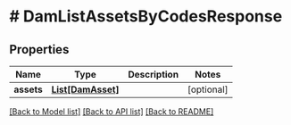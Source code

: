 # # DamListAssetsByCodesResponse


## Properties 


Name | Type | Description | Notes
------------ | ------------- | ------------- | -------------
**assets**| [**List[DamAsset]**](DamAsset.md) |   | [optional]


[[Back to Model list]](../../README.md#models) [[Back to API list]](../../README.md#endpoints) [[Back to README]](../../README.md)

